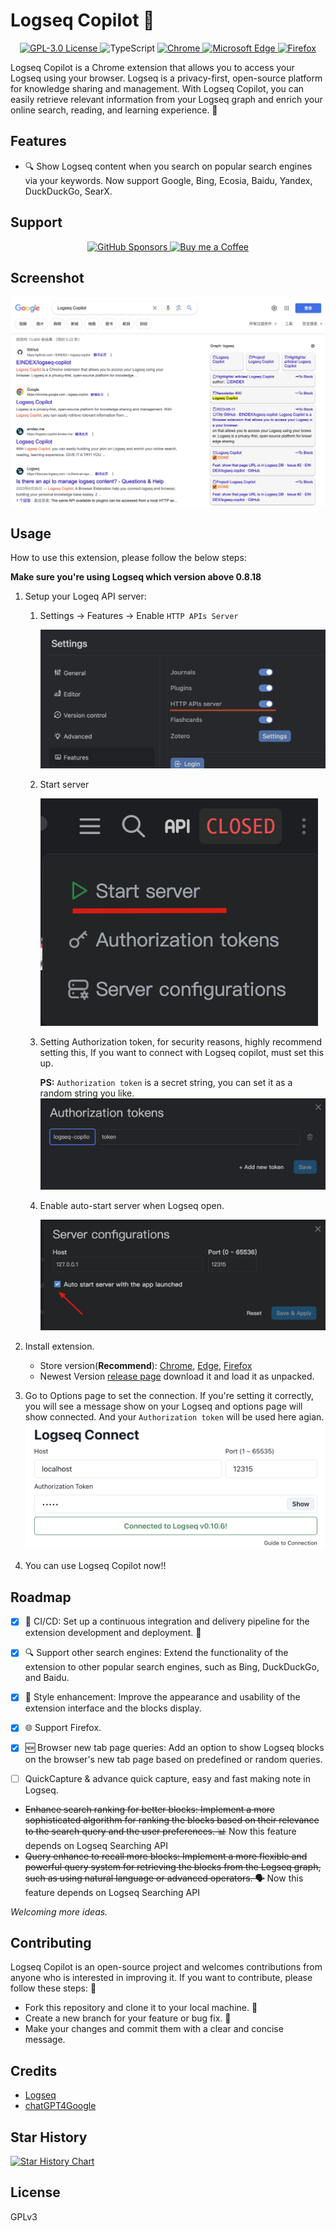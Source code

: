 # Logseq Copilot 🚀

<p align="center">
  <a href="LICENSE" target="_blank">
    <img alt="GPL-3.0 License" src="https://img.shields.io/github/license/eindex/logseq-copilot.svg?style=flat-square" />
  </a>

  <!-- TypeScript Badge -->
  <img alt="TypeScript" src="https://img.shields.io/badge/-TypeScript-blue?style=flat-square&logo=typescript&logoColor=white" />

  <a href="https://chrome.google.com/webstore/detail/hihgfcgbmnbomabfdbajlbpnacndeihl" target="_blank">
    <img alt="Chrome" src="https://img.shields.io/chrome-web-store/stars/hihgfcgbmnbomabfdbajlbpnacndeihl?color=blue&label=Chrome&style=flat-square&logo=google-chrome&logoColor=white" />
  </a>

  <a href="https://microsoftedge.microsoft.com/addons/detail/logseq-copilot/ebigopegbohijaikegebaaboaomaifoi" target="_blank">
    <img alt="Microsoft Edge" src="https://img.shields.io/badge/Microsoft%20Edge-gray?style=flat-square&logo=microsoftedge">
  </a>

  <a href="https://addons.mozilla.org/en-US/firefox/addon/logseq-copilot/" target="_blank">
    <img alt="Firefox" src="https://img.shields.io/amo/stars/logseq-copilot?color=orange&label=Firefox&style=flat-square&logo=firefox&logoColor=white" />
  </a>
</p>


Logseq Copilot is a Chrome extension that allows you to access your Logseq using your browser. Logseq is a privacy-first, open-source platform for knowledge sharing and management. With Logseq Copilot, you can easily retrieve relevant information from your Logseq graph and enrich your online search, reading, and learning experience. 🧠

## Features

- 🔍 Show Logseq content when you search on popular search engines via your keywords. Now support Google, Bing, Ecosia, Baidu, Yandex, DuckDuckGo, SearX.

## Support
<p align="center">
   <a href="https://img.shields.io/github/sponsors/eindex" target="_blank">
      <img alt="GitHub Sponsors" src="https://img.shields.io/github/sponsors/eindex?style=flat-square&logo=github">
   </a>
  <a href="https://www.buymeacoffee.com/eindex" target="_blank">
    <img alt="Buy me a Coffee" src="https://img.shields.io/badge/Buy%20me%20a%20coffee-gray?style=flat-square&logo=buymeacoffee">
  </a>
</p>

## Screenshot

![](docs/screenshots/screenshot.png)
## Usage

How to use this extension, please follow the below steps:

**Make sure you're using Logseq which version above 0.8.18**


1. Setup your Logeq API server:
   1. Settings -> Features -> Enable `HTTP APIs Server`

      ![Enable http APIs Server Feature](docs/screenshots/enable-http-apis-server.png)

   2. Start server

      ![Starting Logseq API Server](docs/screenshots/start-api-server.png)

   3. Setting Authorization token, for security reasons, highly recommend setting this, If you want to connect with Logseq copilot, must set this up.

      **PS:** `Authorization token` is a secret string, you can set it as a random string you like.
      ![Setting up Authorization Token](docs/screenshots/setting-auth-token.png)
      

   4. Enable auto-start server when Logseq open.

      ![Enable Auto Start](docs/screenshots/enable-auto-start.png)

2. Install extension. 
   - Store version(**Recommend**): [Chrome](https://chrome.google.com/webstore/detail/logseq-copilot/hihgfcgbmnbomabfdbajlbpnacndeihl), [Edge](https://microsoftedge.microsoft.com/addons/detail/logseq-copilot/ebigopegbohijaikegebaaboaomaifoi), [Firefox](https://addons.mozilla.org/en-US/firefox/addon/logseq-copilot/)
   - Newest Version [release page](https://github.com/EINDEX/logseq-copilot/releases) download it and load it as unpacked.

3. Go to Options page to set the connection.
   If you're setting it correctly, you will see a message show on your Logseq and options page will show connected.
   And your `Authorization token` will be used here agian.
   ![Set Options](docs/screenshots/logseq-copilot-option.png)


4. You can use Logseq Copilot now!!

## Roadmap

- [x] 🚦 CI/CD: Set up a continuous integration and delivery pipeline for the extension development and deployment. 🚦

- [x] 🔍 Support other search engines: Extend the functionality of the extension to other popular search engines, such as Bing, DuckDuckGo, and Baidu. 
- [x] 💅 Style enhancement: Improve the appearance and usability of the extension interface and the blocks display.
- [x] 🌐 Support Firefox.
- [x] 🆕 Browser new tab page queries: Add an option to show Logseq blocks on the browser's new tab page based on predefined or random queries. 
- [ ] QuickCapture & advance quick capture, easy and fast making note in Logseq.

- ~~Enhance search ranking for better blocks: Implement a more sophisticated algorithm for ranking the blocks based on their relevance to the search query and the user preferences. 📊~~ Now this feature depends on Logseq Searching API
- ~~Query enhance to recall more blocks: Implement a more flexible and powerful query system for retrieving the blocks from the Logseq graph, such as using natural language or advanced operators. 🗣️~~ Now this feature depends on Logseq Searching API

_Welcoming more ideas._

## Contributing

Logseq Copilot is an open-source project and welcomes contributions from anyone who is interested in improving it. If you want to contribute, please follow these steps: 🙌

- Fork this repository and clone it to your local machine. 🍴
- Create a new branch for your feature or bug fix. 🌿
- Make your changes and commit them with a clear and concise message.



## Credits

- [Logseq](https://logseq.com)
- [chatGPT4Google](https://github.com/wong2/chatgpt-google-extension)

## Star History

[![Star History Chart](https://api.star-history.com/svg?repos=eindex/logseq-copilot&type=Date)](https://star-history.com/#eindex/logseq-copilot&Date)

## License

GPLv3
